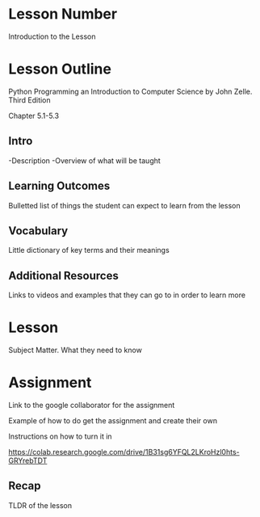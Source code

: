 # Lesson Number

Introduction to the Lesson

# Lesson Outline #

Python Programming an Introduction to Computer Science by John Zelle. Third Edition

Chapter 5.1-5.3

## Intro ##

-Description
-Overview of what will be taught

## Learning Outcomes ##

Bulletted list of things the student can expect to learn from the lesson

## Vocabulary ##

Little dictionary of key terms and their meanings

## Additional Resources ##

Links to videos and examples that they can go to in order to learn more

# Lesson #

Subject Matter. What they need to know

# Assignment #

Link to the google collaborator for the assignment

Example of how to do get the assignment and create their own

Instructions on how to turn it in

https://colab.research.google.com/drive/1B31sg6YFQL2LKroHzl0hts-GRYrebTDT

## Recap ##

TLDR of the lesson

